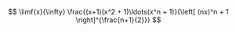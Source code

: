 $$ \limf{x}{\infty} \frac{(x+1)(x^2 + 1)\ldots(x^n + 1)}{\left[ (nx)^n + 1 \right]^{\frac{n+1}{2}}} $$